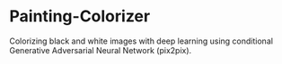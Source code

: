 # Painting-Colorizer
Colorizing black and white images with deep learning using conditional Generative Adversarial Neural Network (pix2pix).
